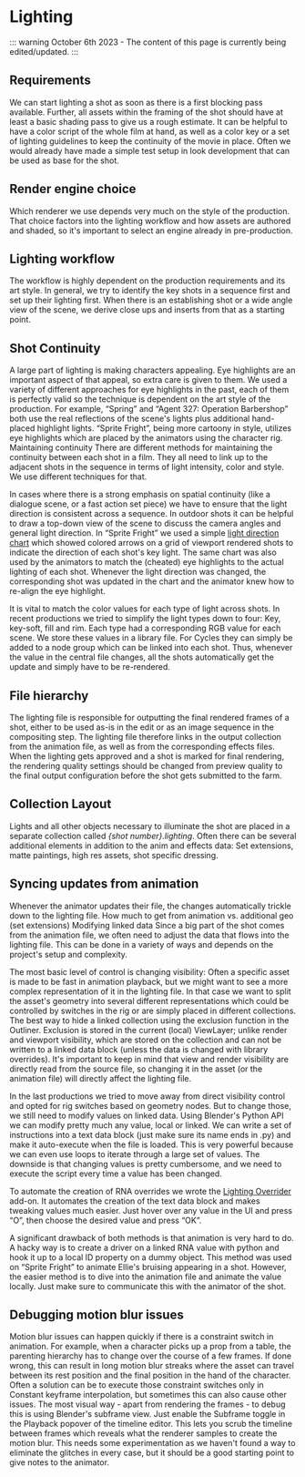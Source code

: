 # Lighting

::: warning
October 6th 2023 - The content of this page is currently being edited/updated.
:::

## Requirements

We can start lighting a shot as soon as there is a first blocking pass available. Further, all assets within the framing of the shot should have at least a basic shading pass to give us a rough estimate. It can be helpful to have a color script of the whole film at hand, as well as a color key or a set of lighting guidelines to keep the continuity of the movie in place. Often we would already have made a simple test setup in look development that can be used as base for the shot.

## Render engine choice

Which renderer we use depends very much on the style of the production. That choice factors into the lighting workflow and how assets are authored and shaded, so it's important to select an engine already in pre-production.

## Lighting workflow

The workflow is highly dependent on the production requirements and its art style. In general, we try to identify the key shots in a sequence first and set up their lighting first. When there is an establishing shot or a wide angle view of the scene, we derive close ups and inserts from that as a starting point.

## Shot Continuity

A large part of lighting is making characters appealing. Eye highlights are an important aspect of that appeal, so extra care is given to them. We used a variety of different approaches for eye highlights in the past, each of them is perfectly valid so the technique is dependent on the art style of the production. For example, “Spring” and “Agent 327: Operation Barbershop” both use the real reflections of the scene's lights plus additional hand-placed highlight lights. “Sprite Fright”, being more cartoony in style, utilizes eye highlights which are placed by the animators using the character rig.
Maintaining continuity
There are different methods for maintaining the continuity between each shot in a film. They all need to link up to the adjacent shots in the sequence in terms of light intensity, color and style. We use different techniques for that.

In cases where there is a strong emphasis on spatial continuity (like a dialogue scene, or a fast action set piece) we have to ensure that the light direction is consistent across a sequence. In outdoor shots it can be helpful to draw a top-down view of the scene to discuss the camera angles and general light direction.
In “Sprite Fright” we used a simple [light direction chart](https://studio.blender.org/films/sprite-fright/391c5d112594c2/?asset=5023) which showed colored arrows on a grid of viewport rendered shots to indicate the direction of each shot's key light. The same chart was also used by the animators to match the (cheated) eye highlights to the actual lighting of each shot. Whenever the light direction was changed, the corresponding shot was updated in the chart and the animator knew how to re-align the eye highlight.

It is vital to match the color values for each type of light across shots. In recent productions we tried to simplify the light types down to four: Key, key-soft, fill and rim. Each type had a corresponding RGB value for each scene. We store these values in a library file. For Cycles they can simply be added to a node group which can be linked into each shot. Thus, whenever the value in the central file changes, all the shots automatically get the update and simply have to be re-rendered.

## File hierarchy

The lighting file is responsible for outputting the final rendered frames of a shot, either to be used as-is in the edit or as an image sequence in the compositing step. The lighting file therefore links in the output collection from the animation file, as well as from the corresponding effects files. When the lighting gets approved and a shot is marked for final rendering, the rendering quality settings should be changed from preview quality to the final output configuration before the shot gets submitted to the farm.

## Collection Layout

Lights and all other objects necessary to illuminate the shot are placed in a separate collection called *{shot number}.lighting*. Often there can be several additional elements in addition to the anim and effects data: Set extensions, matte paintings, high res assets, shot specific dressing. 

## Syncing updates from animation

Whenever the animator updates their file, the changes automatically trickle down to the lighting file. 
How much to get from animation vs. additional geo (set extensions)
Modifying linked data 
Since a big part of the shot comes from the animation file, we often need to adjust the data that flows into the lighting file. This can be done in a variety of ways and depends on the project's setup and complexity.

The most basic level of control is changing visibility: Often a specific asset is made to be fast in animation playback, but we might want to see a more complex representation of it in the lighting file. In that case we want to split the asset's geometry into several different representations which could be controlled by switches in the rig or are simply placed in different collections.
The best way to hide a linked collection using the exclusion function in the Outliner. Exclusion is stored in the current (local) ViewLayer; unlike render and viewport visibility, which are stored on the collection and can not be written to a linked data block (unless the data is changed with library overrides). It's important to keep in mind that view and render visibility are directly read from the source file, so changing it in the asset (or the animation file) will directly affect the lighting file.

In the last productions we tried to move away from direct visibility control and opted for rig switches based on geometry nodes. But to change those, we still need to modify values on linked data. Using Blender's Python API we can modify pretty much any value, local or linked. We can write a set of instructions into a text data block (just make sure its name ends in .py) and make it auto-execute when the file is loaded. This is very powerful because we can even use loops to iterate through a large set of values. The downside is that changing values is pretty cumbersome, and we need to execute the script every time a value has been changed. 

To automate the creation of RNA overrides we wrote the [Lighting Overrider](https://studio.blender.org/pipeline/addons/lighting_overrider) add-on. It automates the creation of the text data block and makes tweaking values much easier. Just hover over any value in the UI and press “O”, then choose the desired value and press “OK”. 

A significant drawback of both methods is that animation is very hard to do. A hacky way is to create a driver on a linked RNA value with python and hook it up to a local ID property on a dummy object. This method was used on “Sprite Fright” to animate Ellie's bruising appearing in a shot. However, the easier method is to dive into the animation file and animate the value locally. Just make sure to communicate this with the animator of the shot.

## Debugging motion blur issues

Motion blur issues can happen quickly if there is a constraint switch in animation. For example, when a character picks up a prop from a table, the parenting hierarchy has to change over the course of a few frames. If done wrong, this can result in long motion blur streaks where the asset can travel between its rest position and the final position in the hand of the character. Often a solution can be to execute those constraint switches only in Constant keyframe interpolation, but sometimes this can also cause other issues. 
The most visual way - apart from rendering the frames - to debug this is using Blender's subframe view. Just enable the Subframe toggle in the Playback popover of the timeline editor. This lets you scrub the timeline between frames which reveals what the renderer samples to create the motion blur. This needs some experimentation as we haven't found a way to eliminate the glitches in every case, but it should be a good starting point to give notes to the animator.

